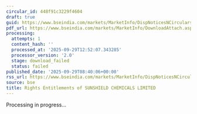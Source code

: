 ```yaml
---
circular_id: 448f91c3229f4604
draft: true
guid: https://www.bseindia.com/markets/MarketInfo/DispNoticesNCirculars.aspx?Noticeid={BDC58134-90E1-424B-8A13-E0CB3802461D}&noticeno=20250929-13&dt=09/29/2025&icount=13&totcount=48&flag=0
pdf_url: https://www.bseindia.com/markets/MarketInfo/DownloadAttach.aspx?id=20250929-13&attachedId=
processing:
  attempts: 1
  content_hash: ''
  processed_at: '2025-09-29T12:52:07.343285'
  processor_version: '2.0'
  stage: download_failed
  status: failed
published_date: '2025-09-29T08:40:06+00:00'
rss_url: https://www.bseindia.com/markets/MarketInfo/DispNoticesNCirculars.aspx?Noticeid={BDC58134-90E1-424B-8A13-E0CB3802461D}&noticeno=20250929-13&dt=09/29/2025&icount=13&totcount=48&flag=0
source: bse
title: Rights Entitlements of SUNSHIELD CHEMICALS LIMITED
---
```


Processing in progress...